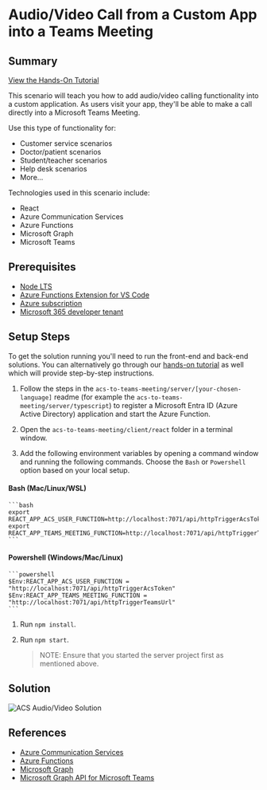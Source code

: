 # Audio/Video Call from a Custom App into a Teams Meeting 

## Summary 

[View the Hands-On Tutorial](https://microsoft.github.io/MicrosoftCloud/tutorials/docs/ACS%20to%20Teams)

This scenario will teach you how to add audio/video calling functionality into a custom application. As users visit your app, they'll be able to make a call directly into a Microsoft Teams Meeting.

Use this type of functionality for:
- Customer service scenarios
- Doctor/patient scenarios
- Student/teacher scenarios
- Help desk scenarios
- More...

Technologies used in this scenario include:
- React
- Azure Communication Services
- Azure Functions
- Microsoft Graph
- Microsoft Teams

## Prerequisites

- [Node LTS](https://nodejs.org)
- [Azure Functions Extension for VS Code](https://marketplace.visualstudio.com/items?itemName=ms-azuretools.vscode-azurefunctions)
- [Azure subscription](https://azure.microsoft.com/free/search)
- [Microsoft 365 developer tenant](https://developer.microsoft.com/microsoft-365/dev-program)

## Setup Steps

To get the solution running you'll need to run the front-end and back-end solutions. You can alternatively go through our [hands-on tutorial](https://microsoft.github.io/MicrosoftCloud/tutorials/docs/ACS-to-Teams-Meeting) as well which will provide step-by-step instructions.

1. Follow the steps in the `acs-to-teams-meeting/server/[your-chosen-language]` readme (for example the `acs-to-teams-meeting/server/typescript`) to register a Microsoft Entra ID (Azure Active Directory) application and start the Azure Function.

1. Open the `acs-to-teams-meeting/client/react` folder in a terminal window.

1. Add the following environment variables by opening a command window and running the following commands. Choose the `Bash` or `Powershell` option based on your local setup.

#### Bash (Mac/Linux/WSL)

    ```bash
    export REACT_APP_ACS_USER_FUNCTION=http://localhost:7071/api/httpTriggerAcsToken
    export REACT_APP_TEAMS_MEETING_FUNCTION=http://localhost:7071/api/httpTriggerTeamsUrl
    ```

#### Powershell (Windows/Mac/Linux)

    ```powershell
    $Env:REACT_APP_ACS_USER_FUNCTION = "http://localhost:7071/api/httpTriggerAcsToken"
    $Env:REACT_APP_TEAMS_MEETING_FUNCTION = "http://localhost:7071/api/httpTriggerTeamsUrl"
    ```

1. Run `npm install`.

1. Run `npm start`.

    > NOTE: Ensure that you started the server project first as mentioned above.

## Solution

![ACS Audio/Video Solution](/tutorials/images/acs-to-teams-meeting/architecture.png "Scenario Architecture")

## References

- [Azure Communication Services](https://learn.microsoft.com/azure/communication-services)
- [Azure Functions](https://learn.microsoft.com/azure/azure-functions/functions-overview)
- [Microsoft Graph](https://learn.microsoft.com/graph/overview)
- [Microsoft Graph API for Microsoft Teams](https://learn.microsoft.com/graph/api/resources/teams-api-overview?view=graph-rest-1.0)


